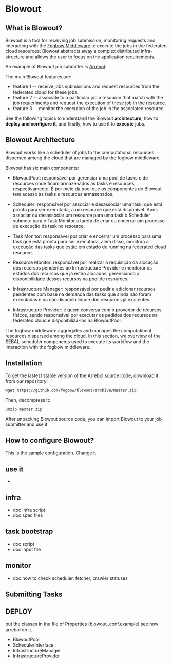 # Blowout

## What is Blowout?
Blowout is a tool for receiving job submission, monitoring requests and interacting with the [Fogbow Middleware](http://www.fogbowcloud.org/) to execute the jobs in the federated cloud resources. Blowout abstracts away a complex distributed infra-structure and allows the user to focus on the application requirements.

An example of Blowout job submitter is [Arrebol](http://arrebol.lsd.ufcg.edu.br/).

The main Blowout features are:
- feature 1 -- receive jobs submissions and request resources from the federated cloud for these jobs.
- feature 2 -- associate to a particular job a resource that match with the job requeriments and request the execution of these job in the resource.
- feature 3 -- monitor the execution of the job in the associated resource.

See the following topics to understand the Blowout **architecture**, how to **deploy and configure it**, and finally, how to use it to **execute** jobs.

## Blowout Architecture
Blowout works like a scheduler of jobs to the computational resources dispersed among the cloud that are managed by the fogbow middleware.

Blowout has six main components:

- BlowoutPool: responsável por gerenciar uma pool de tasks e de resources onde ficam armazenados as tasks e resources, respectivamente. É por meio da pool que os componentes do Blowout tem acesso às tasks e resources armazenados.

- Scheduler: responsável por associar e desassociar uma task, que está pronta para ser executada, a um resource que está disponível. Após associar ou desassociar um resource para uma task o Scheduler submete para o Task Monitor a tarefa de criar ou encerrar um processo de execução da task no resource.

- Task Monitor: responsável por criar e encerrar um processo para uma task que está pronta para ser executada, além disso, monitora a execução das tasks que estão em estado de running na federated cloud resource.

- Resource Monitor: responsável por realizar a requisição da alocação dos recursos pendentes ao Infrastructure Provider e monitorar os estados dos recursos que já estão alocados, gerenciando a disponibilidade desses recursos na pool de resources.

- Infrastructure Manager: responsável por pedir e adicionar recursos pendentes com base na demanda das tasks que ainda não foram executadas e na não disponibilidade dos resources já existentes.

- Infrastructure Provider: é quem conversa com o provedor de recursos físicos, sendo responsável por executar os pedidos dos recursos na federated cloud e disponibilizá-los na BlowoutPool.



The fogbow middleware aggregates and manages the computational resources dispersed among the cloud. In this section, we overview of the SEBAL-scheduler components used to execute its workflow and the interaction with the fogbow middleware.

## Installation
To get the lastest stable version of the Arrebol source code, download it from our repository:

    wget https://github.com/fogbow/blowout/archive/master.zip

Then, decompress it:

    unzip master.zip

After unpacking Blowout source code, you can import Blowout to your job submitter and use it.

## How to configure Blowout?
This is the sample configuration. Change it 

## use it
- 
 
## infra
- doc infra script
- doc spec files
 
## task bootstrap
- doc script
- doc input file

## monitor
- doc how to check scheduler, fetcher, crawler statuses

## Submitting Tasks

## DEPLOY
put the classes in the file of Properties (blowout..conf.example) see how arrebol do it.

- BlowoutPool
- SchedulerInterface
- InfrastructureManager
- InfrastructureProvider